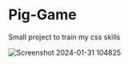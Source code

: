# Pig-Game
Small project to train my css skills

![Screenshot 2024-01-31 104825](https://github.com/Emarrest/Pig-Game/assets/112563604/b48c8e69-ef20-4521-bfd4-057ddccc9119)
